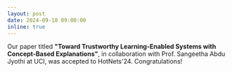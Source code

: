 ```yaml
---
layout: post
date: 2024-09-18 09:00:00
inline: true
---
```


Our paper titled **"Toward Trustworthy Learning-Enabled Systems with Concept-Based Explanations"**, in collaboration with Prof. Sangeetha Abdu Jyothi at UCI, was accepted to HotNets'24. Congratulations!